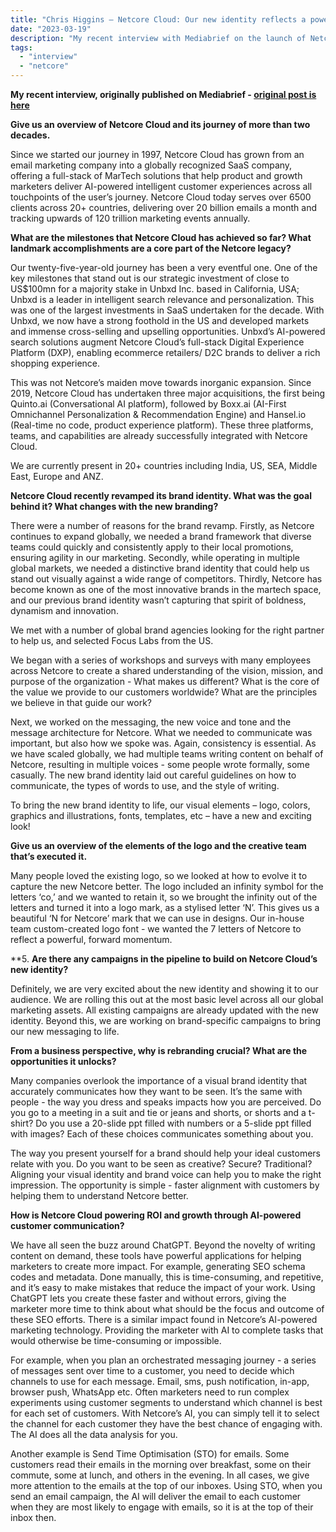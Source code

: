 ```yaml
---
title: "Chris Higgins – Netcore Cloud: Our new identity reflects a powerful, forward momentum"
date: "2023-03-19"
description: "My recent interview with Mediabrief on the launch of Netcore's new brand identity."
tags: 
  - "interview"
  - "netcore"
---
```


**My recent interview, originally published on Mediabrief - [original post is here](https://mediabrief.com/exclusive-chris-higgins-netcore-cloud/)**


**Give us an overview of Netcore Cloud and its journey of more than two decades.**

Since we started our journey in 1997, Netcore Cloud has grown from an email marketing company into a globally recognized SaaS company, offering a full-stack of MarTech solutions that help product and growth marketers deliver AI-powered intelligent customer experiences across all touchpoints of the user’s journey. Netcore Cloud today serves over 6500 clients across 20+ countries, delivering over 20 billion emails a month and tracking upwards of 120 trillion marketing events annually. 

**What are the milestones that Netcore Cloud has achieved so far? What landmark accomplishments are a core part of the Netcore legacy?**

Our twenty-five-year-old journey has been a very eventful one. One of the key milestones that stand out is our strategic investment of close to US$100mn for a majority stake in Unbxd Inc. based in California, USA; Unbxd is a leader in intelligent search relevance and personalization. This was one of the largest investments in SaaS undertaken for the decade. With Unbxd, we now have a strong foothold in the US and developed markets and immense cross-selling and upselling opportunities. Unbxd’s AI-powered search solutions augment Netcore Cloud’s full-stack Digital Experience Platform (DXP), enabling ecommerce retailers/ D2C brands to deliver a rich shopping experience.

This was not Netcore’s maiden move towards inorganic expansion. Since 2019, Netcore Cloud has undertaken three major acquisitions, the first being Quinto.ai (Conversational AI platform), followed by Boxx.ai (AI-First Omnichannel Personalization & Recommendation Engine) and Hansel.io (Real-time no code, product experience platform). These three platforms, teams, and capabilities are already successfully integrated with Netcore Cloud. 

We are currently present in 20+ countries including India, US, SEA, Middle East, Europe and ANZ. 

**Netcore Cloud recently revamped its brand identity. What was the goal behind it? What changes with the new branding?**

There were a number of reasons for the brand revamp. Firstly, as Netcore continues to expand globally, we needed a brand framework that diverse teams could quickly and consistently apply to their local promotions, ensuring agility in our marketing. Secondly, while operating in multiple global markets, we needed a distinctive brand identity that could help us stand out visually against a wide range of competitors. Thirdly, Netcore has become known as one of the most innovative brands in the martech space, and our previous brand identity wasn’t capturing that spirit of boldness, dynamism and innovation.

We met with a number of global brand agencies looking for the right partner to help us, and selected Focus Labs from the US.

We began with a series of workshops and surveys with many employees across Netcore to create a shared understanding of the vision, mission, and purpose of the organization - What makes us different? What is the core of the value we provide to our customers worldwide? What are the principles we believe in that guide our work?

Next, we worked on the messaging, the new voice and tone and the message architecture for Netcore. What we needed to communicate was important, but also how we spoke was. Again, consistency is essential. As we have scaled globally, we had multiple teams writing content on behalf of Netcore, resulting in multiple voices - some people wrote formally, some casually. The new brand identity laid out careful guidelines on how to communicate, the types of words to use, and the style of writing.

To bring the new brand identity to life, our visual elements – logo, colors, graphics and illustrations, fonts, templates, etc – have a new and exciting look! 

**Give us an overview of the elements of the logo and the creative team that’s executed it.**

Many people loved the existing logo, so we looked at how to evolve it to capture the new Netcore better. The logo included an infinity symbol for the letters ‘co,’ and we wanted to retain it, so we brought the infinity out of the letters and turned it into a logo mark, as a stylised letter ‘N’. This gives us a beautiful ‘N for Netcore’ mark that we can use in designs. Our in-house team custom-created logo font - we wanted the 7 letters of Netcore to reflect a powerful, forward momentum.

**5. **Are there any campaigns in the pipeline to build on Netcore Cloud’s new identity?**

Definitely, we are very excited about the new identity and showing it to our audience. We are rolling this out at the most basic level across all our global marketing assets. All existing campaigns are already updated with the new identity. Beyond this, we are working on brand-specific campaigns to bring our new messaging to life.

**From a business perspective, why is rebranding crucial? What are the opportunities it unlocks?**

Many companies overlook the importance of a visual brand identity that accurately communicates how they want to be seen. It’s the same with people - the way you dress and speaks impacts how you are perceived. Do you go to a meeting in a suit and tie or jeans and shorts, or shorts and a t-shirt? Do you use a 20-slide ppt filled with numbers or a 5-slide ppt filled with images? Each of these choices communicates something about you.

The way you present yourself for a brand should help your ideal customers relate with you. Do you want to be seen as creative? Secure? Traditional? Aligning your visual identity and brand voice can help you to make the right impression.
The opportunity is simple - faster alignment with customers by helping them to understand Netcore better.

**How is Netcore Cloud powering ROI and growth through AI-powered customer communication?**

We have all seen the buzz around ChatGPT. Beyond the novelty of writing content on demand, these tools have powerful applications for helping marketers to create more impact. For example, generating SEO schema codes and metadata. Done manually, this is time-consuming, and repetitive, and it’s easy to make mistakes that reduce the impact of your work. Using ChatGPT lets you create these faster and without errors, giving the marketer more time to think about what should be the focus and outcome of these SEO efforts.
There is a similar impact found in Netcore’s AI-powered marketing technology. Providing the marketer with AI to complete tasks that would otherwise be time-consuming or impossible.

For example, when you plan an orchestrated messaging journey - a series of messages sent over time to a customer, you need to decide which channels to use for each message. Email, sms, push notification, in-app, browser push, WhatsApp etc. Often marketers need to run complex experiments using customer segments to understand which channel is best for each set of customers. With Netcore’s AI, you can simply tell it to select the channel for each customer they have the best chance of engaging with. The AI does all the data analysis for you.

Another example is Send Time Optimisation (STO) for emails. Some customers read their emails in the morning over breakfast, some on their commute, some at lunch, and others in the evening. In all cases, we give more attention to the emails at the top of our inboxes. Using STO, when you send an email campaign, the AI will deliver the email to each customer when they are most likely to engage with emails, so it is at the top of their inbox then.


